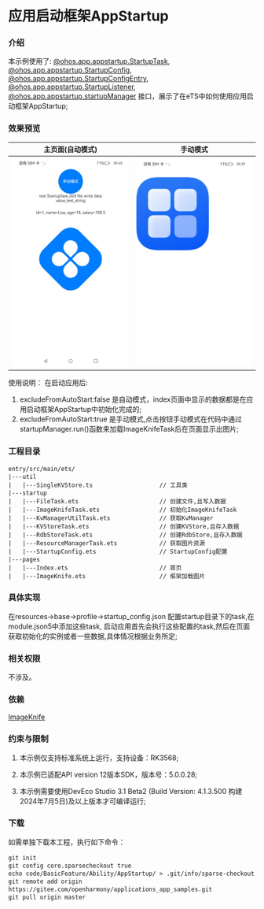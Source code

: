 # 应用启动框架AppStartup

### 介绍

本示例使用了:
[@ohos.app.appstartup.StartupTask](https://gitee.com/openharmony/docs/blob/master/zh-cn/application-dev/reference/apis-ability-kit/js-apis-app-appstartup-startupTask.md),
[@ohos.app.appstartup.StartupConfig](https://gitee.com/openharmony/docs/blob/master/zh-cn/application-dev/reference/apis-ability-kit/js-apis-app-appstartup-startupConfig.md),
[@ohos.app.appstartup.StartupConfigEntry](https://gitee.com/openharmony/docs/blob/master/zh-cn/application-dev/reference/apis-ability-kit/js-apis-app-appstartup-startupConfigEntry.md),
[@ohos.app.appstartup.StartupListener](https://gitee.com/openharmony/docs/blob/master/zh-cn/application-dev/reference/apis-ability-kit/js-apis-app-appstartup-startupListener.md),
[@ohos.app.appstartup.startupManager](https://gitee.com/openharmony/docs/blob/master/zh-cn/application-dev/reference/apis-ability-kit/js-apis-app-appstartup-startupManager.md)
接口，展示了在eTS中如何使用应用启动框架AppStartup;

### 效果预览

|              主页面(自动模式)              |            手动模式            | 
|:-----------------------------------:|:-----------------------------------------:|
| <img src="screenshots/index.png" /> | <img src="screenshots/ImageKnife.png"  /> | 

使用说明： 
 在启动应用后:
 1. excludeFromAutoStart:false 是自动模式，index页面中显示的数据都是在应用启动框架AppStartup中初始化完成的;
 2. excludeFromAutoStart:true 是手动模式,点击按钮手动模式在代码中通过startupManager.run()函数来加载ImageKnifeTask后在页面显示出图片;

### 工程目录

```
entry/src/main/ets/
|---util
|   |---SingleKVStore.ts                   // 工具类
|---startup
|   |---FileTask.ets                       // 创建文件,且写入数据
|   |---ImageKnifeTask.ets                 // 初始化ImageKnifeTask
|   |---KvManagerUtilTask.ets              // 获取KvManager
|   |---KVStoreTask.ets                    // 创建KVStore,且存入数据
|   |---RdbStoreTask.ets                   // 创建RdbStore,且存入数据
|   |---ResourceManagerTask.ets            // 获取图片资源
|   |---StartupConfig.ets                  // StartupConfig配置
|---pages
|   |---Index.ets                          // 首页
|   |---ImageKnife.ets                     // 框架加载图片
```

### 具体实现

在resources->base->profile->startup_config.json 配置startup目录下的task,在module.json5中添加这些task,
启动应用首先会执行这些配置的task,然后在页面获取初始化的实例或者一些数据,具体情况根据业务所定;

### 相关权限

不涉及。

### 依赖

[ImageKnife](https://gitee.com/openharmony-tpc/ImageKnife)

### 约束与限制

1. 本示例仅支持标准系统上运行，支持设备：RK3568;

2. 本示例已适配API version 12版本SDK，版本号：5.0.0.28;

3. 本示例需要使用DevEco Studio 3.1 Beta2 (Build Version: 4.1.3.500 构建 2024年7月5日)及以上版本才可编译运行;

### 下载

如需单独下载本工程，执行如下命令：

```
git init
git config core.sparsecheckout true
echo code/BasicFeature/Ability/AppStartup/ > .git/info/sparse-checkout
git remote add origin https://gitee.com/openharmony/applications_app_samples.git
git pull origin master
```